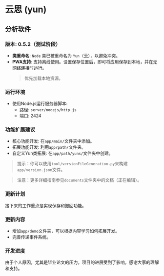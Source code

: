 # 云思 (yun)
## 分析软件

### 版本: 0.5.2（测试阶段）

- **类重命名**: `Node` 类已被重命名为 `Yun`（云），以避免冲突。
- **PWA支持**: 支持离线使用。设置保存位置后，即可将应用保存到本地，并在无网络连接时运行。
    > 优先加载本地资源。
    
### 运行环境

- 使用Node.js运行服务器脚本:
    - 路径: `server/nodejs/http.js`
    - 端口: 2424

### 功能扩展建议

- 核心功能开发: 在`app/main/`文件夹中添加。
- 拓展功能开发: 利用`app/path/`文件夹。
- 自定义Yun类拓展: 在`app/path/yuns/`文件夹中创建。

> 提示：你可以使用`tool/versionFileGeneration.py`来构建`app/version.json`文件。

> 注意：更多详细指南参见`documents`文件夹中的文档（正在编辑）。

### 更新计划

接下来的工作重点是实现保存和撤回功能。

### 更新内容

- 增加`app/demo`文件夹，可以根据内容学习如何拓展开发。
- 完善传递事件系统。

### 开发进度

由于个人原因，尤其是毕业论文的压力，项目的进展受到了影响。感谢大家的理解和支持。